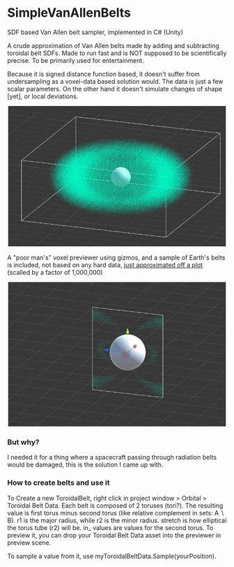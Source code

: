 # SimpleVanAllenBelts
SDF based Van Allen belt sampler, implemented in C# (Unity)

A crude approximation of Van Allen belts made by adding and subtracting toroidal belt SDFs. Made to run fast and is NOT supposed to be scientifically precise. To be primarily used for entertainment.

Because it is signed distance function based, it doesn't suffer from undersampling as a voxel-data based solution would. The data is just a few scalar parameters. On the other hand it doesn't simulate changes of shape [yet], or local deviations.

<p align="center">
<img src="https://github.com/nothke/SimpleVanAllenBelts/blob/master/doc/Unity_2018-08-30_19-58-43.png" width="500">
</p>

A "poor man's" voxel previewer using gizmos, and a sample of Earth's belts is included, not based on any hard data, [just approximated off a plot](https://github.com/nothke/SimpleVanAllenBelts/blob/master/doc/Unity_2018-08-30_19-55-38.png?raw=true) (scalled by a factor of 1,000,000)

<p align="center">
<img src="https://github.com/nothke/SimpleVanAllenBelts/blob/master/doc/slice2.gif" width="500">
</p>

### But why?
I needed it for a thing where a spacecraft passing through radiation belts would be damaged, this is the solution I came up with.

### How to create belts and use it
To Create a new ToroidalBelt, right click in project window > Orbital > Toroidal Belt Data.
Each belt is composed of 2 toruses (tori?). The resulting value is first torus minus second torus (like relative complement in sets: A ∖ B). r1 is the major radius, while r2 is the minor radius. stretch is how elliptical the torus tube (r2) will be. in_ values are values for the second torus. To preview it, you can drop your Toroidal Belt Data asset into the previewer in preview scene.

To sample a value from it, use myToroidalBeltData.Sample(yourPosition).
